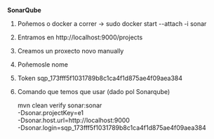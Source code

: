 **SonarQube**

1. Poñemos o docker a correr -> sudo docker start --attach -i sonar


2. Entramos en http://localhost:9000/projects


3. Creamos un proxecto novo manually


4. Poñemosle nome



5. Token sqp_173fff5f1031789b8c1ca4f1d875ae4f09aea384



6. Comando que temos que usar (dado pol Sonarqube)

    mvn clean verify sonar:sonar \
    -Dsonar.projectKey=e1 \
    -Dsonar.host.url=http://localhost:9000 \
    -Dsonar.login=sqp_173fff5f1031789b8c1ca4f1d875ae4f09aea384

  